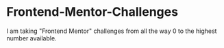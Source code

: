 # Frontend-Mentor-Challenges
I am taking "Frontend Mentor" challenges from all the way 0 to the highest number available.
